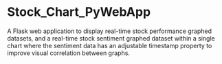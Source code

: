 # Stock_Chart_PyWebApp
A Flask web application to display real-time stock performance graphed datasets, and a real-time stock sentiment graphed dataset within a single chart where the sentiment data has an adjustable timestamp property to improve visual correlation between graphs.
